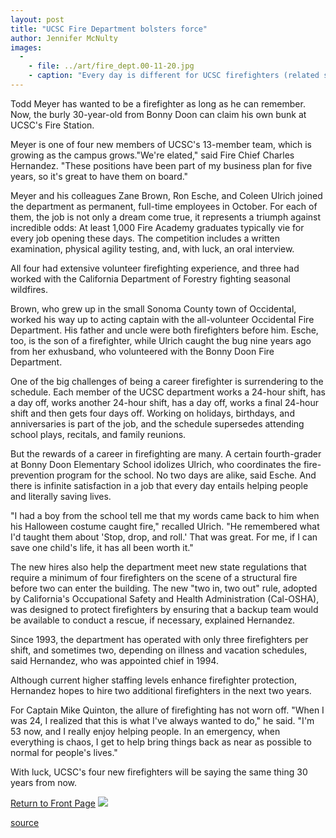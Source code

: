 ```yaml
---
layout: post
title: "UCSC Fire Department bolsters force"
author: Jennifer McNulty
images:
  -
    - file: ../art/fire_dept.00-11-20.jpg
    - caption: "Every day is different for UCSC firefighters (related story)"
---
```


Todd Meyer has wanted to be a firefighter as long as he can remember. Now, the burly 30-year-old from Bonny Doon can claim his own bunk at UCSC's Fire Station.

Meyer is one of four new members of UCSC's 13-member team, which is growing as the campus grows."We're elated," said Fire Chief Charles Hernandez. "These positions have been part of my business plan for five years, so it's great to have them on board."   
  
Meyer and his colleagues Zane Brown, Ron Esche, and Coleen Ulrich joined the department as permanent, full-time employees in October. For each of them, the job is not only a dream come true, it represents a triumph against incredible odds: At least 1,000 Fire Academy graduates typically vie for every job opening these days. The competition includes a written examination, physical agility testing, and, with luck, an oral interview.  
  
All four had extensive volunteer firefighting experience, and three had worked with the California Department of Forestry fighting seasonal wildfires.   
  
Brown, who grew up in the small Sonoma County town of Occidental, worked his way up to acting captain with the all-volunteer Occidental Fire Department. His father and uncle were both firefighters before him. Esche, too, is the son of a firefighter, while Ulrich caught the bug nine years ago from her exhusband, who volunteered with the Bonny Doon Fire Department.  
  
One of the big challenges of being a career firefighter is surrendering to the schedule. Each member of the UCSC department works a 24-hour shift, has a day off, works another 24-hour shift, has a day off, works a final 24-hour shift and then gets four days off. Working on holidays, birthdays, and anniversaries is part of the job, and the schedule supersedes attending school plays, recitals, and family reunions.   
  
But the rewards of a career in firefighting are many. A certain fourth-grader at Bonny Doon Elementary School idolizes Ulrich, who coordinates the fire-prevention program for the school. No two days are alike, said Esche. And there is infinite satisfaction in a job that every day entails helping people and literally saving lives.  
  
"I had a boy from the school tell me that my words came back to him when his Halloween costume caught fire," recalled Ulrich. "He remembered what I'd taught them about 'Stop, drop, and roll.' That was great. For me, if I can save one child's life, it has all been worth it."  
  
The new hires also help the department meet new state regulations that require a minimum of four firefighters on the scene of a structural fire before two can enter the building. The new "two in, two out" rule, adopted by California's Occupational Safety and Health Administration (Cal-OSHA), was designed to protect firefighters by ensuring that a backup team would be available to conduct a rescue, if necessary, explained Hernandez.  
  
Since 1993, the department has operated with only three firefighters per shift, and sometimes two, depending on illness and vacation schedules, said Hernandez, who was appointed chief in 1994.  
  
Although current higher staffing levels enhance firefighter protection, Hernandez hopes to hire two additional firefighters in the next two years.  
  
For Captain Mike Quinton, the allure of firefighting has not worn off. "When I was 24, I realized that this is what I've always wanted to do," he said. "I'm 53 now, and I really enjoy helping people. In an emergency, when everything is chaos, I get to help bring things back as near as possible to normal for people's lives."   
  
With luck, UCSC's four new firefighters will be saying the same thing 30 years from now.

  
[Return to Front Page][1] ![ ][2]

[1]: ../../index.html
[2]: ../../images/trans.gif

[source](http://www1.ucsc.edu/currents/00-01/11-20/fire_staffing.html "Permalink to fire_staffing")
